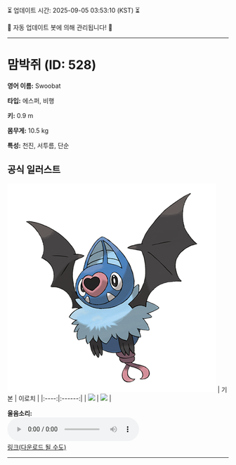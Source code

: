 
⏳ 업데이트 시간: 2025-09-05 03:53:10 (KST) ⏳

🤖 자동 업데이트 봇에 의해 관리됩니다! 🤖

---

# 맘박쥐 (ID: 528)
**영어 이름:** Swoobat

**타입:** 에스퍼, 비행

**키:** 0.9 m

**몸무게:** 10.5 kg

**특성:** 천진, 서투름, 단순

## 공식 일러스트
![](https://raw.githubusercontent.com/PokeAPI/sprites/master/sprites/pokemon/other/official-artwork/528.png)
| 기본 | 이로치 |
|:----:|:------:|
| <img src="http://play.pokemonshowdown.com/sprites/ani/swoobat.gif" width="200"> | <img src="http://play.pokemonshowdown.com/sprites/ani-shiny/swoobat.gif" width="200"> |

**울음소리:**<br><audio controls src="https://raw.githubusercontent.com/PokeAPI/cries/main/cries/pokemon/latest/528.ogg"></audio><br> [링크(다운로드 될 수도)](https://raw.githubusercontent.com/PokeAPI/cries/main/cries/pokemon/latest/528.ogg)


---
